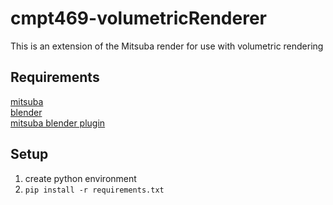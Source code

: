 # cmpt469-volumetricRenderer
This is an extension of the Mitsuba render for use with volumetric rendering


## Requirements 
[mitsuba](https://mitsuba.readthedocs.io/en/stable/)\
[blender](https://www.blender.org/)\
[mitsuba blender plugin](https://github.com/mitsuba-renderer/mitsuba-blender)

## Setup 
1. create python environment
2. ```pip install -r requirements.txt```
